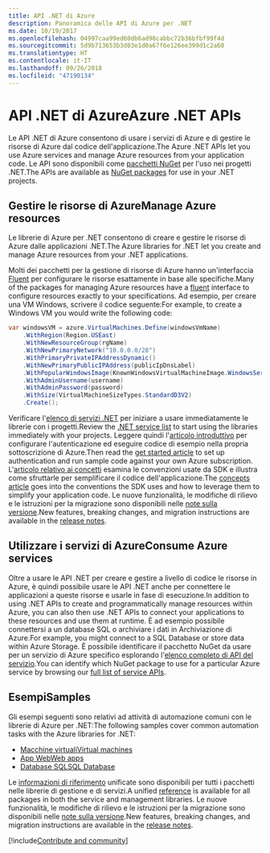 ```yaml
---
title: API .NET di Azure
description: Panoramica delle API di Azure per .NET
ms.date: 10/19/2017
ms.openlocfilehash: 04997caa99ed60db6ad98cabbc72b36bfbf99f4d
ms.sourcegitcommit: 5d9b713653b3d03e1d0a67f6e126ee399d1c2a60
ms.translationtype: HT
ms.contentlocale: it-IT
ms.lasthandoff: 09/26/2018
ms.locfileid: "47190134"
---
```

# <a name="azure-net-apis"></a><span data-ttu-id="b5f13-103">API .NET di Azure</span><span class="sxs-lookup"><span data-stu-id="b5f13-103">Azure .NET APIs</span></span>

<span data-ttu-id="b5f13-104">Le API .NET di Azure consentono di usare i servizi di Azure e di gestire le risorse di Azure dal codice dell'applicazione.</span><span class="sxs-lookup"><span data-stu-id="b5f13-104">The Azure .NET APIs let you use Azure services and manage Azure resources from your application code.</span></span> <span data-ttu-id="b5f13-105">Le API sono disponibili come [pacchetti NuGet](/dotnet/api/overview/azure/) per l'uso nei progetti .NET.</span><span class="sxs-lookup"><span data-stu-id="b5f13-105">The APIs are available as [NuGet packages](/dotnet/api/overview/azure/) for use in your .NET projects.</span></span> 

## <a name="manage-azure-resources"></a><span data-ttu-id="b5f13-106">Gestire le risorse di Azure</span><span class="sxs-lookup"><span data-stu-id="b5f13-106">Manage Azure resources</span></span>

<span data-ttu-id="b5f13-107">Le librerie di Azure per .NET consentono di creare e gestire le risorse di Azure dalle applicazioni .NET.</span><span class="sxs-lookup"><span data-stu-id="b5f13-107">The Azure libraries for .NET let you create and manage Azure resources from your .NET applications.</span></span>

<span data-ttu-id="b5f13-108">Molti dei pacchetti per la gestione di risorse di Azure hanno un'interfaccia [Fluent](dotnet-sdk-azure-concepts.md) per configurare le risorse esattamente in base alle specifiche.</span><span class="sxs-lookup"><span data-stu-id="b5f13-108">Many of the packages for managing Azure resources have a [fluent](dotnet-sdk-azure-concepts.md) interface to configure resources exactly to your specifications.</span></span> <span data-ttu-id="b5f13-109">Ad esempio, per creare una VM Windows, scrivere il codice seguente:</span><span class="sxs-lookup"><span data-stu-id="b5f13-109">For example, to create a Windows VM you would write the following code:</span></span>

```csharp
var windowsVM = azure.VirtualMachines.Define(windowsVmName)
    .WithRegion(Region.USEast)
    .WithNewResourceGroup(rgName)
    .WithNewPrimaryNetwork("10.0.0.0/28")
    .WithPrimaryPrivateIPAddressDynamic()
    .WithNewPrimaryPublicIPAddress(publicIpDnsLabel)
    .WithPopularWindowsImage(KnownWindowsVirtualMachineImage.WindowsServer2012R2Datacenter)
    .WithAdminUsername(username)
    .WithAdminPassword(password)
    .WithSize(VirtualMachineSizeTypes.StandardD3V2)
    .Create();
 ```

<span data-ttu-id="b5f13-110">Verificare l'[elenco di servizi .NET](/dotnet/api/overview/azure/) per iniziare a usare immediatamente le librerie con i progetti.</span><span class="sxs-lookup"><span data-stu-id="b5f13-110">Review the [.NET service list](/dotnet/api/overview/azure/) to start using the libraries immediately with your projects.</span></span> <span data-ttu-id="b5f13-111">Leggere quindi l'[articolo introduttivo](dotnet-sdk-azure-get-started.md) per configurare l'autenticazione ed eseguire codice di esempio nella propria sottoscrizione di Azure.</span><span class="sxs-lookup"><span data-stu-id="b5f13-111">Then read the [get started article](dotnet-sdk-azure-get-started.md) to set up authentication and run sample code against your own Azure subscription.</span></span>  <span data-ttu-id="b5f13-112">L'[articolo relativo ai concetti](dotnet-sdk-azure-concepts.md) esamina le convenzioni usate da SDK e illustra come sfruttarle per semplificare il codice dell'applicazione.</span><span class="sxs-lookup"><span data-stu-id="b5f13-112">The [concepts article](dotnet-sdk-azure-concepts.md) goes into the conventions the SDK uses and how to leverage them to simplify your application code.</span></span> <span data-ttu-id="b5f13-113">Le nuove funzionalità, le modifiche di rilievo e le istruzioni per la migrazione sono disponibili nelle [note sulla versione](dotnet-sdk-azure-release-notes.md).</span><span class="sxs-lookup"><span data-stu-id="b5f13-113">New features, breaking changes, and migration instructions are available in the [release notes](dotnet-sdk-azure-release-notes.md).</span></span>

## <a name="consume-azure-services"></a><span data-ttu-id="b5f13-114">Utilizzare i servizi di Azure</span><span class="sxs-lookup"><span data-stu-id="b5f13-114">Consume Azure services</span></span>

<span data-ttu-id="b5f13-115">Oltre a usare le API .NET per creare e gestire a livello di codice le risorse in Azure, è quindi possibile usare le API .NET anche per connettere le applicazioni a queste risorse e usarle in fase di esecuzione.</span><span class="sxs-lookup"><span data-stu-id="b5f13-115">In addition to using .NET APIs to create and programmatically manage resources within Azure, you can also then use .NET APIs to connect your applications to these resources and use them at runtime.</span></span>  <span data-ttu-id="b5f13-116">È ad esempio possibile connettersi a un database SQL o archiviare i dati in Archiviazione di Azure.</span><span class="sxs-lookup"><span data-stu-id="b5f13-116">For example, you might connect to a SQL Database or store data within Azure Storage.</span></span>  <span data-ttu-id="b5f13-117">È possibile identificare il pacchetto NuGet da usare per un servizio di Azure specifico esplorando l'[elenco completo di API del servizio](/dotnet/api/overview/azure/).</span><span class="sxs-lookup"><span data-stu-id="b5f13-117">You can identify which NuGet package to use for a particular Azure service by browsing our [full list of service APIs](/dotnet/api/overview/azure/).</span></span>  

## <a name="samples"></a><span data-ttu-id="b5f13-118">Esempi</span><span class="sxs-lookup"><span data-stu-id="b5f13-118">Samples</span></span>

<span data-ttu-id="b5f13-119">Gli esempi seguenti sono relativi ad attività di automazione comuni con le librerie di Azure per .NET:</span><span class="sxs-lookup"><span data-stu-id="b5f13-119">The following samples cover common automation tasks with the Azure libraries for .NET:</span></span>

- [<span data-ttu-id="b5f13-120">Macchine virtuali</span><span class="sxs-lookup"><span data-stu-id="b5f13-120">Virtual machines</span></span>](dotnet-sdk-azure-virtual-machine-samples.md)
- [<span data-ttu-id="b5f13-121">App Web</span><span class="sxs-lookup"><span data-stu-id="b5f13-121">Web apps</span></span>](dotnet-sdk-azure-web-apps-samples.md)
- [<span data-ttu-id="b5f13-122">Database SQL</span><span class="sxs-lookup"><span data-stu-id="b5f13-122">SQL Database</span></span>](dotnet-sdk-azure-sql-database-samples.md)

<span data-ttu-id="b5f13-123">Le [informazioni di riferimento](/dotnet/api/overview/azure/?view=azure-dotnet) unificate sono disponibili per tutti i pacchetti nelle librerie di gestione e di servizi.</span><span class="sxs-lookup"><span data-stu-id="b5f13-123">A unified [reference](/dotnet/api/overview/azure/?view=azure-dotnet) is available for all packages in both the service and management libraries.</span></span> <span data-ttu-id="b5f13-124">Le nuove funzionalità, le modifiche di rilievo e le istruzioni per la migrazione sono disponibili nelle [note sulla versione](dotnet-sdk-azure-release-notes.md).</span><span class="sxs-lookup"><span data-stu-id="b5f13-124">New features, breaking changes, and migration instructions are available in the [release notes](dotnet-sdk-azure-release-notes.md).</span></span>

[!include[Contribute and community](includes/contribute.md)]